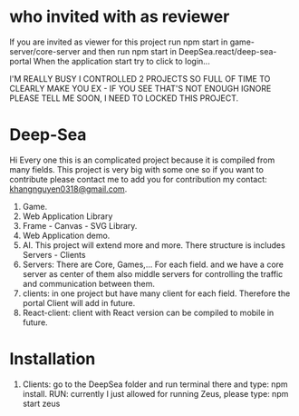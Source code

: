 # who invited with as reviewer
If you are invited as viewer for this project run npm start in game-server/core-server and then run npm start in DeepSea.react/deep-sea-portal
When the application start try to click to login...

I'M REALLY BUSY I CONTROLLED 2 PROJECTS SO FULL OF TIME TO CLEARLY MAKE YOU EX - IF YOU SEE THAT'S NOT ENOUGH IGNORE PLEASE TELL ME SOON, I NEED TO LOCKED THIS PROJECT.

# Deep-Sea
Hi Every one this is an complicated project because it is compiled from many fields. This project is very big with some one so if you want to contribute please contact me to add you for contribution my contact: khangnguyen0318@gmail.com.
 1. Game.
 2. Web Application Library
 3. Frame - Canvas - SVG Library.
 4. Web Application demo.
 5. AI.
This project will extend more and more. There structure is includes Servers - Clients
 1. Servers: There are Core, Games,... For each field. and we have a core server as center of them also middle servers for controlling the traffic and communication between them.
 2. clients: in one project but have many client for each field. Therefore the portal Client will add in future.
 3. React-client: client with React version can be compiled to mobile in future.
 
# Installation

1. Clients: go to the DeepSea folder and run terminal there and type: npm install.
    RUN: currently I just allowed for running Zeus, please type: npm start zeus


